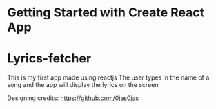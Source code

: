 # Getting Started with Create React App
# Lyrics-fetcher 
This is my first app made using reactjs
The user types in the name of a song and the app will display the lyrics on the screen

Designing credits: https://github.com/0jas0jas
